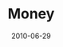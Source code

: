 ---
layout: media
category: media
series: "House Work"
title: "Money"
date: 2010-06-29
description: "Chuck Mingo discusses how to line up our budget with our passions."
video: "http://s3.amazonaws.com/crossroadsvideomessages/HouseWork03.mp4"
video-poster: "https://www.crossroads.net/uploadedfiles/HouseWork03_Still.jpg"
---